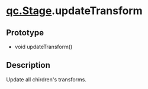 # [qc.Stage](README.md).updateTransform

## Prototype
* void updateTransform()

## Description
Update all chirdren's transforms.
